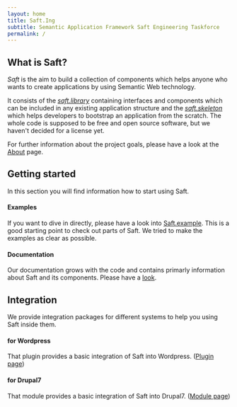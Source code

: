 ```yaml
---
layout: home
title: Saft.Ing
subtitle: Semantic Application Framework Saft Engineering Taskforce
permalink: /
---
```


## What is Saft?

_Saft_ is the aim to build a collection of components which helps anyone who wants to create applications by using Semantic Web technology.

It consists of the [_saft.library_](/doc/phpframework#saft-library) containing interfaces and components which can be included in any existing application structure and the [_saft.skeleton_](/doc/phpframework#saft-skeleton-application-saftskeleton)  which helps developers to bootstrap an application from the scratch.
The whole code is supposed to be free and open source software, but we haven't decided for a license yet.

For further information about the project goals, please have a look at the [About](/about) page.

## Getting started

In this section you will find information how to start using Saft.

#### Examples

If you want to dive in directly, please have a look into [Saft.example](https://github.com/SaftIng/Saft.example). This is a good starting point to check out parts of Saft. We tried to make the examples as clear as possible.

#### Documentation

Our documentation grows with the code and contains primarly information about Saft and its components. Please have a [look](http://safting.github.io/doc).

## Integration

We provide integration packages for different systems to help you using Saft inside them.

#### for Wordpress

That plugin provides a basic integration of Saft into Wordpress. ([Plugin page](https://github.com/SaftIng/Saft.wordpress))

#### for Drupal7

That module provides a basic integration of Saft into Drupal7. ([Module page](https://github.com/SaftIng/Saft.drupal7))
